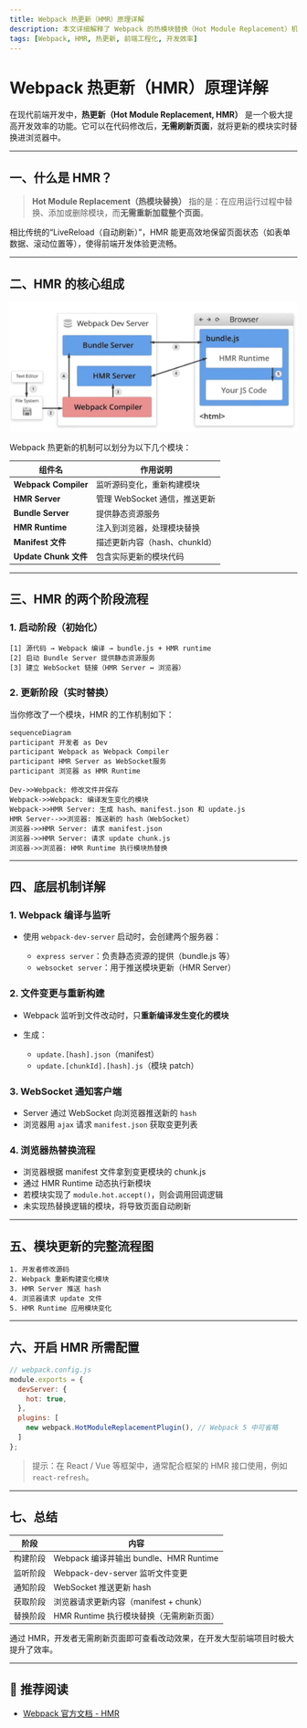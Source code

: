 ```yaml
---
title: Webpack 热更新（HMR）原理详解
description: 本文详细解释了 Webpack 的热模块替换（Hot Module Replacement）机制的实现原理，从文件监听、模块替换到浏览器更新，全面梳理其底层工作流程。
tags: [Webpack, HMR, 热更新, 前端工程化, 开发效率]
---
```


# Webpack 热更新（HMR）原理详解

在现代前端开发中，**热更新（Hot Module Replacement, HMR）** 是一个极大提高开发效率的功能。它可以在代码修改后，**无需刷新页面**，就将更新的模块实时替换进浏览器中。

---

## 一、什么是 HMR？

> **Hot Module Replacement（热模块替换）** 指的是：在应用运行过程中替换、添加或删除模块，而**无需重新加载整个页面**。

相比传统的“LiveReload（自动刷新）”，HMR 能更高效地保留页面状态（如表单数据、滚动位置等），使得前端开发体验更流畅。

---

## 二、HMR 的核心组成

![alt text](image-6.png)

Webpack 热更新的机制可以划分为以下几个模块：

| 组件名           | 作用说明 |
|------------------|----------|
| **Webpack Compiler** | 监听源码变化，重新构建模块 |
| **HMR Server**        | 管理 WebSocket 通信，推送更新 |
| **Bundle Server**     | 提供静态资源服务 |
| **HMR Runtime**       | 注入到浏览器，处理模块替换 |
| **Manifest 文件**     | 描述更新内容（hash、chunkId） |
| **Update Chunk 文件** | 包含实际更新的模块代码 |

---

## 三、HMR 的两个阶段流程

### 1. 启动阶段（初始化）
```text
[1] 源代码 → Webpack 编译 → bundle.js + HMR runtime
[2] 启动 Bundle Server 提供静态资源服务
[3] 建立 WebSocket 链接（HMR Server ↔ 浏览器）
````

### 2. 更新阶段（实时替换）

当你修改了一个模块，HMR 的工作机制如下：

```mermaid
sequenceDiagram
participant 开发者 as Dev
participant Webpack as Webpack Compiler
participant HMR Server as WebSocket服务
participant 浏览器 as HMR Runtime

Dev->>Webpack: 修改文件并保存
Webpack->>Webpack: 编译发生变化的模块
Webpack->>HMR Server: 生成 hash、manifest.json 和 update.js
HMR Server-->>浏览器: 推送新的 hash（WebSocket）
浏览器->>HMR Server: 请求 manifest.json
浏览器->>HMR Server: 请求 update chunk.js
浏览器->>浏览器: HMR Runtime 执行模块热替换
```

---

## 四、底层机制详解

### 1. Webpack 编译与监听

* 使用 `webpack-dev-server` 启动时，会创建两个服务器：

  * `express server`：负责静态资源的提供（bundle.js 等）
  * `websocket server`：用于推送模块更新（HMR Server）

### 2. 文件变更与重新构建

* Webpack 监听到文件改动时，只**重新编译发生变化的模块**
* 生成：

  * `update.[hash].json`（manifest）
  * `update.[chunkId].[hash].js`（模块 patch）

### 3. WebSocket 通知客户端

* Server 通过 WebSocket 向浏览器推送新的 `hash`
* 浏览器用 `ajax` 请求 `manifest.json` 获取变更列表

### 4. 浏览器热替换流程

* 浏览器根据 manifest 文件拿到变更模块的 chunk.js
* 通过 HMR Runtime 动态执行新模块
* 若模块实现了 `module.hot.accept()`，则会调用回调逻辑
* 未实现热替换逻辑的模块，将导致页面自动刷新

---

## 五、模块更新的完整流程图

```text
1. 开发者修改源码
2. Webpack 重新构建变化模块
3. HMR Server 推送 hash
4. 浏览器请求 update 文件
5. HMR Runtime 应用模块变化
```

---

## 六、开启 HMR 所需配置

```js
// webpack.config.js
module.exports = {
  devServer: {
    hot: true,
  },
  plugins: [
    new webpack.HotModuleReplacementPlugin(), // Webpack 5 中可省略
  ]
};
```

> 提示：在 React / Vue 等框架中，通常配合框架的 HMR 接口使用，例如 `react-refresh`。

---

## 七、总结

| 阶段   | 内容                               |
| ---- | -------------------------------- |
| 构建阶段 | Webpack 编译并输出 bundle、HMR Runtime |
| 监听阶段 | Webpack-dev-server 监听文件变更        |
| 通知阶段 | WebSocket 推送更新 hash              |
| 获取阶段 | 浏览器请求更新内容（manifest + chunk）      |
| 替换阶段 | HMR Runtime 执行模块替换（无需刷新页面）       |

通过 HMR，开发者无需刷新页面即可查看改动效果，在开发大型前端项目时极大提升了效率。

---

## 📌 推荐阅读

* [Webpack 官方文档 - HMR](https://webpack.js.org/concepts/hot-module-replacement/)
